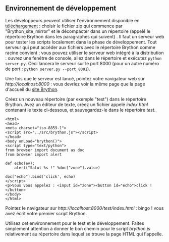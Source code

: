 Environnement de développement
------------------------------

Les développeurs peuvent utiliser l'environnement disponible en  
[téléchargement](https://github.com/brython-dev/brython/releases) : choisir 
le fichier zip qui commence par "Brython\_site\_mirror" et le décompacter 
dans un répertoire (appelé le répertoire Brython dans les paragraphes qui 
suivent)
.
Il faut un serveur web pour tester les scripts localement dans la phase de 
développement. Tout serveur qui peut accéder aux fichiers avec le répertoire 
Brython comme racine convient ; vous pouvez utiliser le serveur web intégré à
la distribution : ouvrez une fenêtre de console, allez dans le répertoire et 
exécutez `python server.py`. Ceci lancera le serveur sur le port 8000 (pour
un autre numéro de port : `python server.py --port 8001`).

Une fois que le serveur est lancé, pointez votre navigateur web sur 
_http://localhost:8000_ : vous devriez voir la même page que la page 
d'accueil du [site Brython](http://www.brython.info).

Créez un nouveau répertoire (par exemple "test") dans le répertoire Brython. 
Avez un éditeur de texte, créez un fichier appelé _index.html_ contenant le 
texte ci-dessous, et sauvegardez-le dans le répertoire _test_.

    <html>
    <head>
    <meta charset="iso-8859-1">
    <script src="../src/brython.js"></script>
    </head>
    <body onLoad="brython()">
    <script type="text/python">
    from browser import document as doc
    from browser import alert
    
    def echo(ev):
        alert("Salut %s !" %doc["zone"].value)
    
    doc["echo"].bind('click', echo)
    </script>
    <p>Vous vous appelez : <input id="zone"><button id="echo">click !</button>
    </body>
    </html>


Pointez le navigateur sur _http://localhost:8000/test/index.html_ : bingo ! 
vous avez écrit votre premier script Brython.

Utilisez cet environnement pour le test et le développement. Faites simplement 
attention à donner le bon chemin pour le script _brython.js_ relativement au 
répertoire dans lequel se trouve la page HTML qui l'appelle.


